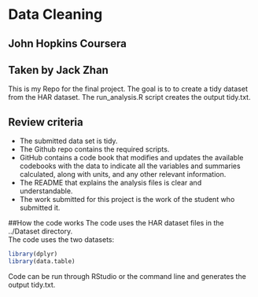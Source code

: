 # Data Cleaning
## John Hopkins Coursera
## Taken by Jack Zhan

This is my Repo for the final project. The goal is to to create a tidy dataset from the HAR dataset. The run_analysis.R script creates the output tidy.txt.

## Review criteria
* The submitted data set is tidy.
* The Github repo contains the required scripts.
* GitHub contains a code book that modifies and updates the available codebooks with the data to indicate all the variables and summaries calculated, along with units, and any other relevant information.
* The README that explains the analysis files is clear and understandable.
* The work submitted for this project is the work of the student who submitted it.

##How the code works
The code uses the HAR dataset files in the ../Dataset directory.</br>
The code uses the two datasets:
```R
library(dplyr)
library(data.table)
```
Code can be run through RStudio or the command line and generates the output tidy.txt.
